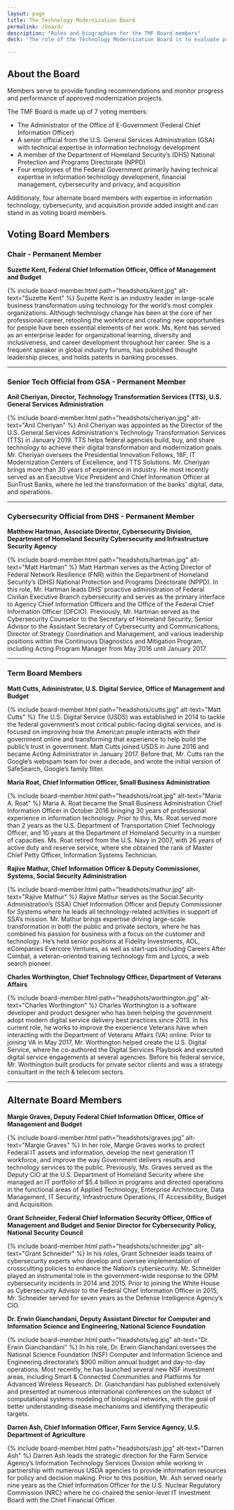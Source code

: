 ```yaml
---
layout: page
title: The Technology Modernization Board
permalink: /board/
description: "Roles and biographies for the TMF Board members"
deck: 'The role of the Technology Modernization Board is to evaluate project proposals submitted for funding in accordance with the Modernizing Government Technology (MGT) Act.'

---
```


## About the Board

Members serve to provide funding recommendations and monitor progress and performance of approved modernization projects.

The TMF Board is made up of 7 voting members:
- The Administrator of the Office of E-Government (Federal Chief Information Officer)
- A senior official from the U.S. General Services Administration (GSA) with technical expertise in information technology development
- A member of the Department of Homeland Security’s (DHS) National Protection and Programs Directorate (NPPD)
- Four employees of the Federal Government primarily having technical expertise in information technology development, financial management, cybersecurity and privacy, and acquisition

Additionaly, four alternate board members with expertise in information technology, cybersecurity, and acquisition provide added insight and can stand in as voting board members. 

## Voting Board Members

### Chair - Permanent Member

**Suzette Kent, Federal Chief Information Officer, Office of Management and Budget**

{% include board-member.html path="headshots/kent.jpg" alt-text="Suzette Kent" %} Suzette Kent is an industry leader in large-scale business transformation using technology for the world’s most complex organizations. Although technology change has been at the core of her professional career, retooling the workforce and creating new opportunities for people have been essential elements of her work. Ms. Kent has served as an enterprise leader for organizational learning, diversity and inclusiveness, and career development throughout her career. She is a frequent speaker in global industry forums, has published thought leadership pieces, and holds patents in banking processes.

---

### Senior Tech Official from GSA - Permanent Member

**Anil Cheriyan, Director, Technology Transformation Services (TTS),  U.S. General Services Administration**

{% include board-member.html path="headshots/cheriyan.jpg" alt-text="Anil Cheriyan" %} Anil Cheriyan was appointed as the Director of the U.S. General Services Administration's Technology Transformation Services (TTS) in January 2019. TTS helps federal agencies build, buy, and share technology to achieve their digital transformation and modernization goals. Mr. Cheriyan oversees the Presidential Innovation Fellows, 18F, IT Modernization Centers of Excellence, and TTS Solutions. Mr. Cheriyan brings more than 30 years of experience in industry. He most recently served as an Executive Vice President and Chief Information Officer at SunTrust Banks, where he led the transformation of the banks' digital, data, and operations.   

---

### Cybersecurity Official from DHS - Permanent Member

**Matthew Hartman, Associate Director, Cybersecurity Division, Department of Homeland Security Cybersecurity and Infrastructure Security Agency**

{% include board-member.html path="headshots/hartman.jpg" alt-text="Matt Hartman" %} Matt Hartman serves as the Acting Director of Federal Network Resilience (FNR) within the Department of Homeland Security’s (DHS) National Protection and Programs Directorate (NPPD). In this role, Mr. Hartman leads DHS’ proactive administration of Federal Civilian Executive Branch cybersecurity and serves as the primary interface to Agency Chief Information Officers and the Office of the Federal Chief Information Officer (OFCIO). Previously, Mr. Hartman served as the Cybersecurity Counselor to the Secretary of Homeland Security, Senior Advisor to the Assistant Secretary of Cybersecurity and Communications, Director of Strategy Coordination and Management, and various leadership positions within the Continuous Diagnostics and Mitigation Program, including Acting Program Manager from May 2016 until January 2017.

---

### Term Board Members

**Matt Cutts, Administrator, U.S. Digital Service, Office of Management and Budget**

{% include board-member.html path="headshots/cutts.jpg" alt-text="Matt Cutts" %} The U.S. Digital Service (USDS) was established in 2014 to tackle the federal government’s most critical public-facing digital services, and is focused on improving how the American people interacts with their government online and transforming that experience to help build the public’s trust in government. Matt Cutts joined USDS in June 2016 and became Acting Administrator in January 2017. Before that, Mr. Cutts ran the Google’s webspam team for over a decade, and wrote the initial version of SafeSearch, Google’s family filter.

**Maria Roat, Chief Information Officer, Small Business Administration**

{% include board-member.html path="headshots/roat.jpg" alt-text="Maria A. Roat" %} Maria A. Roat became the Small Business Administration Chief Information Officer in October 2016 bringing 30 years of professional experience in information technology. Prior to this, Ms. Roat served more than 2 years as the U.S. Department of Transportation Chief Technology Officer, and 10 years at the Department of Homeland Security in a number of capacities. Ms. Roat retired from the U.S. Navy in 2007, with 26 years of active duty and reserve service, where she obtained the rank of Master Chief Petty Officer, Information Systems Technician.

**Rajive Mathur, Chief Information Officer & Deputy Commissioner, Systems, Social Security Administration**

{% include board-member.html path="headshots/mathur.jpg" alt-text="Rajive Mathur" %} Rajive Mathur serves as the Social Security Administration’s (SSA) Chief Information Officer and Deputy Commissioner for Systems where he leads all technology-related activities in support of SSA’s mission. Mr. Mathur brings expertise driving large-scale transformation in both the public and private sectors, where he has combined his passion for business with a focus on the customer and technology. He’s held senior positions at Fidelity Investments, AOL, eCompanies Evercore Ventures, as well as start-ups including Careers After Combat, a veteran-oriented training technology firm and Lycos, a web search pioneer.

**Charles Worthington, Chief Technology Officer, Department of Veterans Affairs**

{% include board-member.html path="headshots/worthington.jpg" alt-text="Charles Worthington" %} Charles Worthington is a software developer and product designer who has been helping the government adopt modern digital service delivery best practices since 2013. In his current role, he works to improve the experience Veterans have when interacting with the Department of Veterans Affairs (VA) online. Prior to joining VA in May 2017, Mr. Worthington helped create the U.S. Digital Service, where he co-authored the Digital Services Playbook and executed digital service engagements at several agencies. Before his federal service, Mr. Worthington built products for private sector clients and was a strategy consultant in the tech & telecom sectors.

---

## Alternate Board Members

**Margie Graves, Deputy Federal Chief Information Officer, Office of Management and Budget**

{% include board-member.html path="headshots/graves.jpg" alt-text="Margie Graves" %} In her role, Margie Graves works to protect Federal IT assets and information, develop the next generation IT workforce, and improve the way Government delivers results and technology services to the public. Previously, Ms. Graves served as the Deputy CIO at the U.S. Department of Homeland Security where she managed an IT portfolio of $5.4 billion in programs and directed operations in the functional areas of Applied Technology, Enterprise Architecture, Data Management, IT Security, Infrastructure Operations, IT Accessibility, Budget and Acquisition.

**Grant Schneider, Federal Chief Information Security Officer, Office of Management and Budget and Senior Director for Cybersecurity Policy, National Security Council**

{% include board-member.html path="headshots/schneider.jpg" alt-text="Grant Schneider" %} In his roles, Grant Schneider leads teams of cybersecurity experts who develop and oversee implementation of crosscutting policies to enhance the Nation’s cybersecurity. Mr. Schneider played an instrumental role in the government-wide response to the OPM cybersecurity incidents in 2014 and 2015. Prior to joining the White House as Cybersecurity Advisor to the Federal Chief Information Officer in 2015, Mr. Schneider served for seven years as the Defense Intelligence Agency’s CIO.

**Dr. Erwin Gianchandani, Deputy Assistant Director for Computer and Information Science and Engineering, National Science Foundation**

{% include board-member.html path="headshots/eg.jpg" alt-text="Dr. Erwin Gianchandani" %} In his role, Dr. Erwin Gianchandani oversees the National Science Foundation (NSF) Computer and Information Science and Engineering directorate’s $900 million annual budget and day-to-day operations. Most recently, he has launched several new NSF investment areas, including Smart & Connected Communities and Platforms for Advanced Wireless Research. Dr. Gianchandani has published extensively and presented at numerous international conferences on the subject of computational systems modeling of biological networks, with the goal of better understanding disease mechanisms and identifying therapeutic targets.

**Darren Ash, Chief Information Officer, Farm Service Agency, U.S. Department of Agriculture**

{% include board-member.html path="headshots/ash.jpg" alt-text="Darren Ash" %} Darren Ash leads the strategic direction for the Farm Service Agency’s Information Technology Services Division while working in partnership with numerous USDA agencies to provide information resources for policy and decision making. Prior to this position, Mr. Ash served nearly nine years as the Chief Information Officer for the U.S. Nuclear Regulatory Commission (NRC) where he co-chaired the senior-level IT Investment Board with the Chief Financial Officer.

